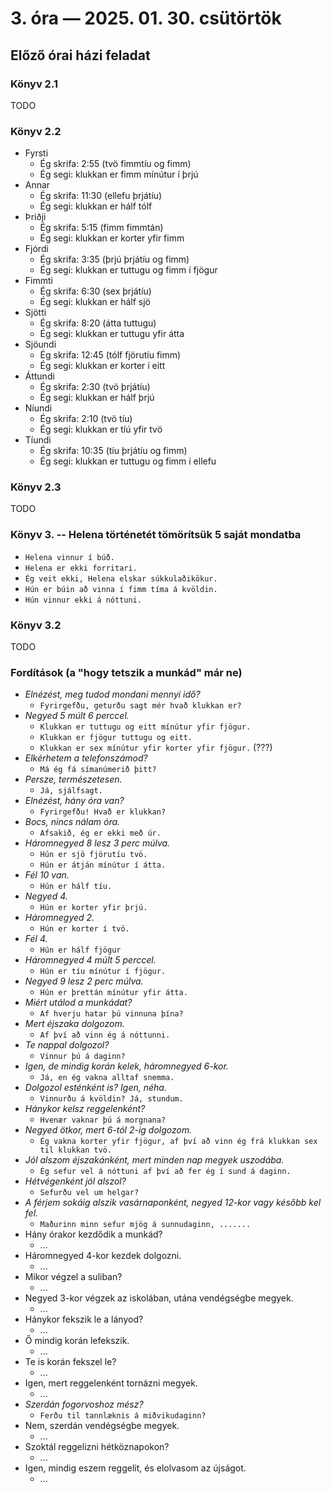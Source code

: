 # 3. óra — 2025. 01. 30. csütörtök

## Előző órai házi feladat

### Könyv 2.1

TODO

### Könyv 2.2

- Fyrsti
  - Ég skrifa: 2:55 (tvö fimmtíu og fimm)
  - Ég segi: klukkan er fimm mínútur í þrjú
- Annar
  - Ég skrifa: 11:30 (ellefu þrjátíu)
  - Ég segi: klukkan er hálf tólf
- Þriðji
  - Ég skrifa: 5:15 (fimm fimmtán)
  - Ég segi: klukkan er korter yfir fimm
- Fjórdi
  - Ég skrifa: 3:35 (þrjú þrjátíu og fimm)
  - Ég segi: klukkan er tuttugu og fimm í fjögur
- Fimmti
  - Ég skrifa: 6:30 (sex þrjátíu)
  - Ég segi: klukkan er hálf sjö
- Sjötti
  - Ég skrifa: 8:20 (átta tuttugu)
  - Ég segi: klukkan er tuttugu yfir átta
- Sjöundi
  - Ég skrifa: 12:45 (tólf fjörutíu fimm)
  - Ég segi: klukkan er korter í eitt
- Áttundi
  - Ég skrifa: 2:30 (tvö þrjátíu)
  - Ég segi: klukkan er hálf þrjú
- Níundi
  - Ég skrifa: 2:10 (tvö tíu)
  - Ég segi: klukkan er tíú yfir tvö
- Tíundi
  - Ég skrifa: 10:35 (tíu þrjátíu og fimm)
  - Ég segi: klukkan er tuttugu og fimm í ellefu

### Könyv 2.3

TODO

### Könyv 3. -- Helena történetét tömörítsük 5 saját mondatba

- `Helena vinnur í búð.`
- `Helena er ekki forritari.`
- `Ég veit ekki, Helena elskar súkkulaðikökur.`
- `Hún er búin að vinna í fimm tíma á kvöldin.`
- `Hún vinnur ekki á nóttuni.`

### Könyv 3.2

TODO

### Fordítások (a "hogy tetszik a munkád" már ne)

- _Elnézést, meg tudod mondani mennyi idő?_
  - `Fyrirgefðu, geturðu sagt mér hvað klukkan er?`
- _Negyed 5 múlt 6 perccel._
  - `Klukkan er tuttugu og eitt mínútur yfir fjögur.`
  - `Klukkan er fjögur tuttugu og eitt.`
  - `Klukkan er sex mínútur yfir korter yfir fjögur.` (???)
- _Elkérhetem a telefonszámod?_
  - `Má ég fá símanúmerið þitt?`
- _Persze, természetesen._
  - `Já, sjálfsagt.`
- _Elnézést, hány óra van?_
  - `Fyrirgefðu! Hvað er klukkan?`
- _Bocs, nincs nálam óra._
  - `Afsakið, ég er ekki með úr.`
- _Háromnegyed 8 lesz 3 perc múlva._
  - `Hún er sjö fjörutíu tvö.`
  - `Hún er átján mínútur í átta.`
- _Fél 10 van._
  - `Hún er hálf tíu.`
- _Negyed 4._
  - `Hún er korter yfir þrjú.`
- _Háromnegyed 2._
  - `Hún er korter í tvö.`
- _Fél 4._
  - `Hún er hálf fjögur`
- _Háromnegyed 4 múlt 5 perccel._
  - `Hún er tíu mínútur í fjögur.`
- _Negyed 9 lesz 2 perc múlva._
  - `Hún er þrettán mínútur yfir átta.`
- _Miért utálod a munkádat?_
  - `Af hverju hatar þú vinnuna þína?`
- _Mert éjszaka dolgozom._
  - `Af því að vinn ég á nóttunni.`
- _Te nappal dolgozol?_
  - `Vinnur þú á daginn?`
- _Igen, de mindig korán kelek, háromnegyed 6-kor._
  - `Já, en ég vakna alltaf snemma.`
- _Dolgozol esténként is? Igen, néha._
  - `Vinnurðu á kvöldin? Já, stundum.`
- _Hánykor kelsz reggelenként?_
  - `Hvenær vaknar þú á morgnana?`
- _Negyed ötkor, mert 6-tól 2-ig dolgozom._
  - `Ég vakna korter yfir fjögur, af því að vinn ég frá klukkan sex til klukkan tvö.`
- _Jól alszom éjszakánként, mert minden nap megyek uszodába._
  - `Ég sefur vel á nóttuni af því að fer ég í sund á daginn.`
- _Hétvégenként jól alszol?_
  - `Sefurðu vel um helgar?`
- _A férjem sokáig alszik vasárnaponként, negyed 12-kor vagy később kel fel._
  - `Maðurinn minn sefur mjög á sunnudaginn, .......`
- Hány órakor kezdődik a munkád?
  - ...
- Háromnegyed 4-kor kezdek dolgozni.
  - ...
- Mikor végzel a suliban?
  - ...
- Negyed 3-kor végzek az iskolában, utána vendégségbe megyek.
  - ...
- Hánykor fekszik le a lányod?
  - ...
- Ő mindig korán lefekszik.
  - ...
- Te is korán fekszel le?
  - ...
- Igen, mert reggelenként tornázni megyek.
  - ...
- _Szerdán fogorvoshoz mész?_
  - `Ferðu til tannlæknis á miðvikudaginn?`
- Nem, szerdán vendégségbe megyek.
  - ...
- Szoktál reggelizni hétköznapokon?
  - ...
- Igen, mindig eszem reggelit, és elolvasom az újságot.
  - ...
